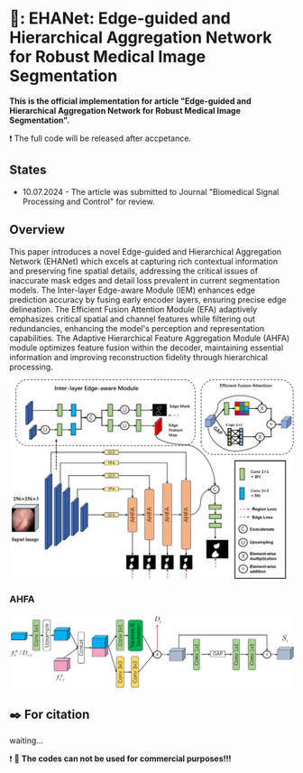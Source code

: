 # :rainbow:: EHANet: Edge-guided and Hierarchical Aggregation Network for Robust Medical Image Segmentation
**This is the official implementation for article "Edge-guided and Hierarchical Aggregation Network for Robust Medical Image Segmentation".** 

:exclamation: The full code will be released after accpetance.

## States
- 10.07.2024 - The article was submitted to Journal "Biomedical Signal Processing and Control" for review. 


## Overview
This paper introduces a novel Edge-guided and Hierarchical Aggregation Network (EHANet) which excels at capturing rich contextual information and preserving fine spatial details, addressing the critical issues of inaccurate mask edges and detail loss prevalent in current segmentation models. The Inter-layer Edge-aware Module (IEM) enhances edge prediction accuracy by fusing early encoder layers, ensuring precise edge delineation. The Efficient Fusion Attention Module (EFA) adaptively emphasizes critical spatial and channel features while filtering out redundancies, enhancing the model's perception and representation capabilities. The Adaptive Hierarchical Feature Aggregation Module (AHFA) module optimizes feature fusion within the decoder, maintaining essential information and improving reconstruction fidelity through hierarchical processing. 


![Image 1](images/Overview.png)

### AHFA
![Image 2](images/AHFA.png)




## :black_nib: For citation
waiting...

:exclamation: :eyes: **The codes can not be used for commercial purposes!!!**
